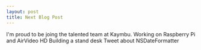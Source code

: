 ```yaml
---
layout: post
title: Next Blog Post
---
```


I'm proud to be joing the talented team at Kaymbu.
Working on Raspberry Pi and AirVideo HD
Building a stand desk
Tweet about NSDateFormatter